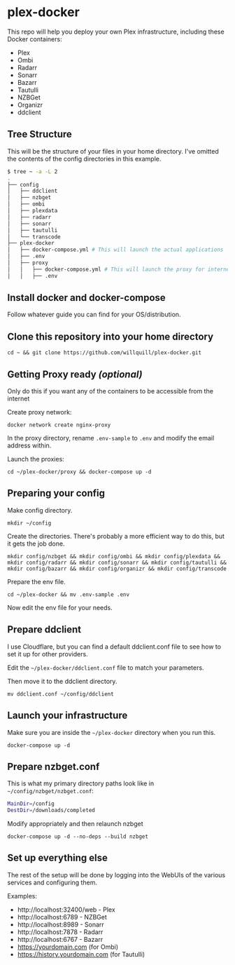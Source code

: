 # plex-docker

This repo will help you deploy your own Plex infrastructure, including these Docker containers:

* Plex
* Ombi
* Radarr
* Sonarr
* Bazarr
* Tautulli
* NZBGet
* Organizr
* ddclient

## Tree Structure

This will be the structure of your files in your home directory. I've omitted the contents of the config directories in this example.

```sh
$ tree ~ -a -L 2
.
├── config
│   ├── ddclient
│   ├── nzbget
│   ├── ombi
│   ├── plexdata
│   ├── radarr
│   ├── sonarr
│   ├── tautulli
│   └── transcode
├── plex-docker
│   ├── docker-compose.yml # This will launch the actual applications
│   ├── .env
│   ├── proxy
│   │   ├── docker-compose.yml # This will launch the proxy for internet-facing applications
│   │   ├── .env
```

## Install docker and docker-compose

Follow whatever guide you can find for your OS/distribution.

## Clone this repository into your home directory

`cd ~ && git clone https://github.com/willquill/plex-docker.git`

## Getting Proxy ready *(optional)*

Only do this if you want any of the containers to be accessible from the internet

Create proxy network:

`docker network create nginx-proxy`

In the proxy directory, rename `.env-sample` to `.env` and modify the email address within.

Launch the proxies:

`cd ~/plex-docker/proxy && docker-compose up -d`

## Preparing your config

Make config directory.

`mkdir ~/config`

Create the directories. There's probably a more efficient way to do this, but it gets the job done.

`mkdir config/nzbget && mkdir config/ombi && mkdir config/plexdata && mkdir config/radarr && mkdir config/sonarr && mkdir config/tautulli && mkdir config/bazarr && mkdir config/organizr && mkdir config/transcode`

Prepare the env file.

`cd ~/plex-docker && mv .env-sample .env`

Now edit the env file for your needs.

## Prepare ddclient

I use Cloudflare, but you can find a default ddclient.conf file to see how to set it up for other providers.

Edit the `~/plex-docker/ddclient.conf` file to match your parameters.

Then move it to the ddclient directory.

`mv ddclient.conf ~/config/ddclient`

## Launch your infrastructure

Make sure you are inside the `~/plex-docker` directory when you run this.

`docker-compose up -d`

## Prepare nzbget.conf

This is what my primary directory paths look like in `~/config/nzbget/nzbget.conf`:

```sh
MainDir=/config
DestDir=/downloads/completed
```

Modify appropriately and then relaunch nzbget

`docker-compose up -d --no-deps --build nzbget`

## Set up everything else

The rest of the setup will be done by logging into the WebUIs of the various services and configuring them.

Examples:

* http://localhost:32400/web - Plex
* http://localhost:6789 - NZBGet
* http://localhost:8989 - Sonarr
* http://localhost:7878 - Radarr
* http://localhost:6767 - Bazarr
* https://yourdomain.com (for Ombi)
* https://history.yourdomain.com (for Tautulli)





